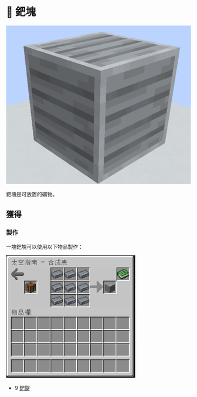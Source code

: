 # 💎 鈀塊

![](<../.gitbook/assets/image (227).png>)

鈀塊是可放置的礦物。

## 獲得

### 製作

一塊鈀塊可以使用以下物品製作：

![](<../.gitbook/assets/image (218) (1).png>)

* 9 [鈀錠](palladium-ingot.md)
